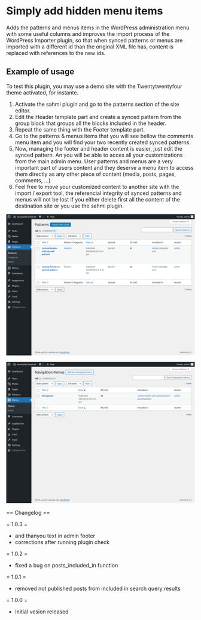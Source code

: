 # Simply add hidden menu items

Adds the patterns and menus items in the WordPress administration menu with some useful columns and improves the import process of the WordPress Importer plugin, so that when synced patterns or menus are imported with a different id than the original XML file has, content is replaced with references to the new ids.

## Example of usage

To test this plugin, you may use a demo site with the Twentytwentyfour theme activated, for instante.

1. Activate the sahmi plugin and go to the patterns section of the site editor.
2. Edit the Header template part and create a synced pattern from the group block that groups all the blocks included in the header.
3. Repeat the same thing with the Footer template part.
4. Go to the patterns & menus items that you will see bellow the comments menu item and you will find your two recently created synced patterns.
5. Now, managing the footer and header content is easier, just edit the synced pattern. An you will be able to acces all your customizations from the main admin menu. User patterns and menus are a very important part of users content and they deserve a menu item to access them directly as any other piece of content (media, posts, pages, comments, ...)
6. Feel free to move your customized content to another site with the import / export tool, the referencial integrity of synced patterns and menus will not be lost if you either delete first all the content of the destination site or you use the sahmi plugin.

![patterns](assets/screenshot-1.png)

![menus](assets/screenshot-2.png)

== Changelog ==

= 1.0.3 =
* and thanyou text in admin footer
* corrections after running plugin check

= 1.0.2 =
* fixed a bug on posts_included_in function

= 1.0.1 =
* removed not published posts from included in search query results

= 1.0.0 =
* Initial vesion released